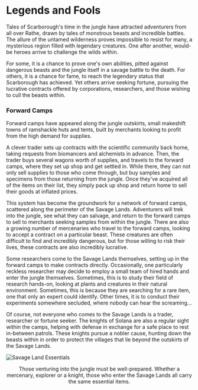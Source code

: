 # Legends and Fools

Tales of Scarborough's time in the jungle have attracted adventurers from all over Rathe, drawn by tales of monstrous beasts and incredible battles. The allure of the untamed wilderness proves impossible to resist for many, a mysterious region filled with legendary creatures. One after another, would-be heroes arrive to challenge the wilds within.

For some, it is a chance to prove one's own abilities, pitted against dangerous beasts and the jungle itself in a savage battle to the death. For others, it is a chance for fame, to reach the legendary status that Scarborough has achieved. Yet others arrive seeking fortune, pursuing the lucrative contracts offered by corporations, researchers, and those wishing to cull the beasts within.

### Forward Camps
Forward camps have appeared along the jungle outskirts, small makeshift towns of ramshackle huts and tents, built by merchants looking to profit from the high demand for supplies.

A clever trader sets up contracts with the scientific community back home, taking requests from biomancers and alchemists in advance. Then, the trader buys several wagons worth of supplies, and travels to the forward camps, where they set up shop and get settled in. While there, they can not only sell supplies to those who come through, but buy samples and specimens from those returning from the jungle. Once they've acquired all of the items on their list, they simply pack up shop and return home to sell their goods at inflated prices.

This system has become the groundwork for a network of forward camps, scattered along the perimeter of the Savage Lands. Adventurers will trek into the jungle, see what they can salvage, and return to the forward camps to sell to merchants seeking samples from within the jungle. There are also a growing number of mercenaries who travel to the forward camps, looking to accept a contract on a particular beast. These creatures are often difficult to find and incredibly dangerous, but for those willing to risk their lives, these contracts are also incredibly lucrative.

Some researchers come to the Savage Lands themselves, setting up in the forward camps to make contracts directly. Occasionally, one particularly reckless researcher may decide to employ a small team of hired hands and enter the jungle themselves. Sometimes, this is to study their field of research hands-on, looking at plants and creatures in their natural environment. Sometimes, this is because they are searching for a rare item, one that only an expert could identify. Other times, it is to conduct their experiments somewhere secluded, where nobody can hear the screaming...

Of course, not everyone who comes to the Savage Lands is a trader, researcher or fortune seeker. The knights of Solana are also a regular sight within the camps, helping with defense in exchange for a safe place to rest in-between patrols. These knights pursue a nobler cause, hunting down the beasts within in order to protect the villages that lie beyond the outskirts of the Savage Lands.

![Savage Land Essentials](https://media.githubusercontent.com/media/nathaneastwood/fablore/main/src/world-of-rathe/savage-lands/media/forward-camps.webp)
<p align = "center">
Those venturing into the jungle must be well-prepared. Whether a mercenary, explorer or a knight, those who enter the Savage Lands all carry the same essential items.
</p>
